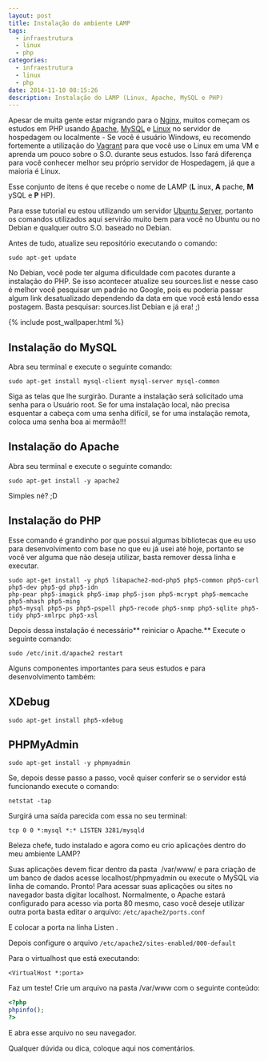 ```yaml
---
layout: post
title: Instalação do ambiente LAMP
tags:
  - infraestrutura
  - linux
  - php
categories:
  - infraestrutura
  - linux
  - php
date: 2014-11-10 08:15:26
description: Instalação do LAMP (Linux, Apache, MySQL e PHP)
---
```


Apesar de muita gente estar migrando para o [Nginx](https://pt.wikipedia.org/wiki/Nginx "Nginx"), muitos começam os estudos em PHP usando [Apache](https://pt.wikipedia.org/wiki/Servidor_Apache "Apache"), [MySQL](https://pt.wikipedia.org/wiki/MySQL "MySQL") e [Linux](https://pt.wikipedia.org/wiki/Linux "Linux") no servidor de hospedagem ou localmente - Se você é usuário Windows, eu recomendo fortemente a utilização do [Vagrant](https://woliveiras.com.br/tags/Vagrant/ "Crie e compartilhe ambientes com o Vagrant (Instalação)") para que você use o Linux em uma VM e aprenda um pouco sobre o S.O. durante seus estudos. Isso fará diferença para você conhecer melhor seu próprio servidor de Hospedagem, já que a maioria é Linux.

Esse conjunto de itens é que recebe o nome de LAMP (**L** inux, **A** pache, **M** ySQL e **P** HP).

Para esse tutorial eu estou utilizando um servidor [Ubuntu Server](https://www.ubuntu.com/download/server "Ubuntu Server"), portanto os comandos utilizados aqui servirão muito bem para você no Ubuntu ou no Debian e qualquer outro S.O. baseado no Debian.

Antes de tudo, atualize seu repositório executando o comando:

```shell
sudo apt-get update
```

No Debian, você pode ter alguma dificuldade com pacotes durante a instalação do PHP. Se isso acontecer atualize seu sources.list e nesse caso é melhor você pesquisar um padrão no Google, pois eu poderia passar algum link desatualizado dependendo da data em que você está lendo essa postagem. Basta pesquisar: sources.list Debian e já era! ;)

{% include post_wallpaper.html %}

## Instalação do MySQL

Abra seu terminal e execute o seguinte comando:

```shell
sudo apt-get install mysql-client mysql-server mysql-common
```

Siga as telas que lhe surgirão. Durante a instalação será solicitado uma senha para o Usuário root. Se for uma instalação local, não precisa esquentar a cabeça com uma senha difícil, se for uma instalação remota, coloca uma senha boa ai mermão!!!

## Instalação do Apache

Abra seu terminal e execute o seguinte comando:

```shell
sudo apt-get install -y apache2
```

Simples né? ;D

## Instalação do PHP

Esse comando é grandinho por que possui algumas bibliotecas que eu uso para desenvolvimento com base no que eu já usei até hoje, portanto se você ver alguma que não deseja utilizar, basta remover dessa linha e executar.

```shell
sudo apt-get install -y php5 libapache2-mod-php5 php5-common php5-curl php5-dev php5-gd php5-idn
php-pear php5-imagick php5-imap php5-json php5-mcrypt php5-memcache php5-mhash php5-ming
php5-mysql php5-ps php5-pspell php5-recode php5-snmp php5-sqlite php5-tidy php5-xmlrpc php5-xsl
```

Depois dessa instalação é necessário** reiniciar o Apache.** Execute o seguinte comando:

```shell
sudo /etc/init.d/apache2 restart
```

Alguns componentes importantes para seus estudos e para desenvolvimento também:

## XDebug

```shell
sudo apt-get install php5-xdebug
```

## PHPMyAdmin

```shell
sudo apt-get install -y phpmyadmin
```

Se, depois desse passo a passo, você quiser conferir se o servidor está funcionando execute o comando:

```shell
netstat -tap
```

Surgirá uma saída parecida com essa no seu terminal:

```shell
tcp 0 0 *:mysql *:* LISTEN 3281/mysqld
```

Beleza chefe, tudo instalado e agora como eu crio aplicações dentro do meu ambiente LAMP?

Suas aplicações devem ficar dentro da pasta  /var/www/ e para criação de um banco de dados acesse localhost/phpmyadmin ou execute o MySQL via linha de comando. Pronto! Para acessar suas aplicações ou sites no navegador basta digitar localhost. Normalmente, o Apache estará configurado para acesso via porta 80 mesmo, caso você deseje utilizar outra porta basta editar o arquivo: `/etc/apache2/ports.conf`

E colocar a porta na linha Listen <porta>.

Depois configure o arquivo `/etc/apache2/sites-enabled/000-default`

Para o virtualhost que está executando:

```shell
<VirtualHost *:porta>
```

Faz um teste! Crie um arquivo na pasta /var/www com o seguinte conteúdo:

```php
<?php
phpinfo();
?>
```

E abra esse arquivo no seu navegador.

Qualquer dúvida ou dica, coloque aqui nos comentários.
